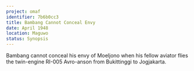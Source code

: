 ```yaml
---
project: omaf
identifier: 7b6b0cc3
title: Bambang Cannot Conceal Envy
date: April 1948
location: Maguwo
status: Synopsis
---
```


Bambang cannot conceal his envy of Moeljono when his fellow aviator
flies the twin-engine RI-005 Avro-anson from Bukittinggi to
Jogjakarta.

